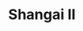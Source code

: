 ---
title: Shangai II
date: 
draft: false

# descripcion
description : Tiritas con rectángulo

materials: Plata 925

color: Plateado

dimensions: 7,4 cm

code: 01-01-0013

type: "Aros"

categories: []

price: $8.140,00

price_eftvo: $6.920,00

# Images
# first image will be shown in the product page
images:
  # - image: "images/path_to_image"
  # La ubicacion de las imagenes es imagenes/Aros/Aros.Colgantes/01-01-0013-shangai-ii
  - image: "./images/aros/colgantes/01-01-0013-tiritas-con-rectangulo_a.jpeg"
  - image: "./images/aros/colgantes/01-01-0013-tiritas-con-rectangulo_b.jpeg"
---
